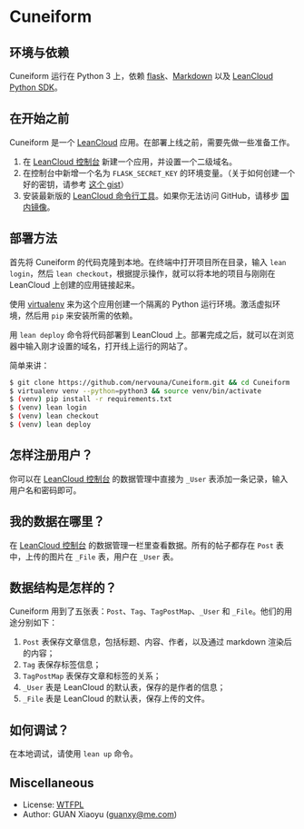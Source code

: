# Cuneiform

## 环境与依赖

Cuneiform 运行在 Python 3 上，依赖 [flask][1]、[Markdown][2] 以及 [LeanCloud Python SDK][3]。

## 在开始之前

Cuneiform 是一个 [LeanCloud][4] 应用。在部署上线之前，需要先做一些准备工作。

1. 在 [LeanCloud 控制台][5] 新建一个应用，并设置一个二级域名。
2. 在控制台中新增一个名为 `FLASK_SECRET_KEY` 的环境变量。（关于如何创建一个好的密钥，请参考 [这个 gist][6]）
3. 安装最新版的 [LeanCloud 命令行工具][7]。如果你无法访问 GitHub，请移步 [国内镜像](http://releases.leanapp.cn/#/leancloud/lean-cli/releases)。

## 部署方法

首先将 Cuneiform 的代码克隆到本地。在终端中打开项目所在目录，输入 `lean login`，然后 `lean checkout`，根据提示操作，就可以将本地的项目与刚刚在 LeanCloud 上创建的应用链接起来。

使用 [virtualenv][8] 来为这个应用创建一个隔离的 Python 运行环境。激活虚拟环境，然后用 `pip` 来安装所需的依赖。

用 `lean deploy` 命令将代码部署到 LeanCloud 上。部署完成之后，就可以在浏览器中输入刚才设置的域名，打开线上运行的网站了。

简单来讲：

```bash
$ git clone https://github.com/nervouna/Cuneiform.git && cd Cuneiform
$ virtualenv venv --python=python3 && source venv/bin/activate
$ (venv) pip install -r requirements.txt
$ (venv) lean login
$ (venv) lean checkout
$ (venv) lean deploy
```

## 怎样注册用户？

你可以在 [LeanCloud 控制台][5] 的数据管理中直接为 `_User` 表添加一条记录，输入用户名和密码即可。

## 我的数据在哪里？

在 [LeanCloud 控制台][5] 的数据管理一栏里查看数据。所有的帖子都存在 `Post` 表中，上传的图片在 `_File` 表，用户在 `_User` 表。

## 数据结构是怎样的？

Cuneiform 用到了五张表：`Post`、`Tag`、`TagPostMap`、`_User` 和 `_File`。他们的用途分别如下：

1. `Post` 表保存文章信息，包括标题、内容、作者，以及通过 markdown 渲染后的内容；
2. `Tag` 表保存标签信息；
3. `TagPostMap` 表保存文章和标签的关系；
4. `_User` 表是 LeanCloud 的默认表，保存的是作者的信息；
5. `_File` 表是 LeanCloud 的默认表，保存上传的文件。

## 如何调试？

在本地调试，请使用 `lean up` 命令。

## Miscellaneous

* License: [WTFPL][9]
* Author: GUAN Xiaoyu ([guanxy@me.com][10])

[1]: http://flask.pocoo.org
[2]: https://pythonhosted.org/Markdown/
[3]: https://github.com/leancloud/python-sdk
[4]: https://leancloud.cn/
[5]: https://leancloud.cn/dashboard/applist.html#/apps
[6]: https://gist.github.com/nervouna/cd58fb09c22826eaaff996793de72d85
[7]: https://github.com/leancloud/lean-cli/releases/latest
[8]: https://github.com/pypa/virtualenv
[9]: https://github.com/nervouna/Sniff/blob/master/LICENSE
[10]: mailto:guanxy@me.com
